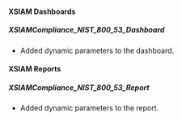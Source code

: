 
#### XSIAM Dashboards

##### XSIAMCompliance_NIST_800_53_Dashboard
- Added dynamic parameters to the dashboard.

#### XSIAM Reports

##### XSIAMCompliance_NIST_800_53_Report
- Added dynamic parameters to the report.